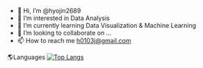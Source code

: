 - 👋 Hi, I’m @hyojin2689
- 👀 I’m interested in Data Analysis
- 🌱 I’m currently learning Data Visualization & Machine Learning
- 💞️ I’m looking to collaborate on ...
- 📫 How to reach me h0103j@gmail.com

🌎Languages
[![Top Langs](https://github-readme-stats.vercel.app/api/top-langs/?username=anuraghazra)](https://github.com/anuraghazra/github-readme-stats)

<!---
hyojin2689/hyojin2689 is a ✨ special ✨ repository because its `README.md` (this file) appears on your GitHub profile.
You can click the Preview link to take a look at your changes.
--->

